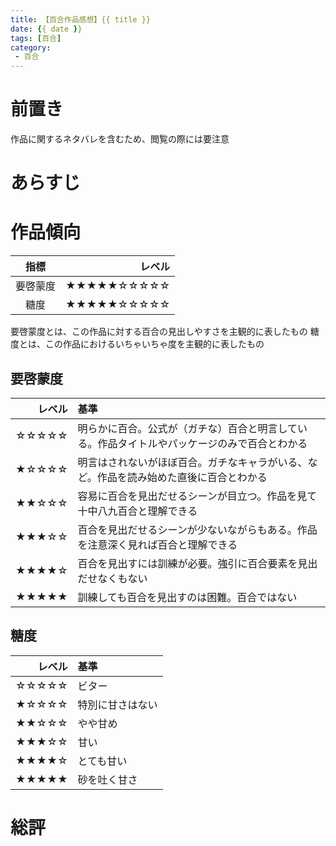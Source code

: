 ```yaml
---
title: 【百合作品感想】{{ title }}
date: {{ date }}
tags: [百合]
category:
 - 百合
---
```


# 前置き

作品に関するネタバレを含むため、閲覧の際には要注意

<!-- more -->

# あらすじ

# 作品傾向

|指標|レベル|
|:--:|----:|
|要啓蒙度|★★★★★☆☆☆☆☆|
|糖度|★★★★★☆☆☆☆☆|

要啓蒙度とは、この作品に対する百合の見出しやすさを主観的に表したもの
糖度とは、この作品におけるいちゃいちゃ度を主観的に表したもの

## 要啓蒙度

|レベル|基準|
|-----:|:---|
|☆☆☆☆☆|明らかに百合。公式が（ガチな）百合と明言している。作品タイトルやパッケージのみで百合とわかる|
|★☆☆☆☆|明言はされないがほぼ百合。ガチなキャラがいる、など。作品を読み始めた直後に百合とわかる|
|★★☆☆☆|容易に百合を見出だせるシーンが目立つ。作品を見て十中八九百合と理解できる|
|★★★☆☆|百合を見出だせるシーンが少ないながらもある。作品を注意深く見れば百合と理解できる|
|★★★★☆|百合を見出すには訓練が必要。強引に百合要素を見出だせなくもない|
|★★★★★|訓練しても百合を見出すのは困難。百合ではない|

## 糖度

|レベル|基準|
|-----:|:--|
|☆☆☆☆☆|ビター|
|★☆☆☆☆|特別に甘さはない|
|★★☆☆☆|やや甘め|
|★★★☆☆|甘い|
|★★★★☆|とても甘い|
|★★★★★|砂を吐く甘さ|

# 総評

